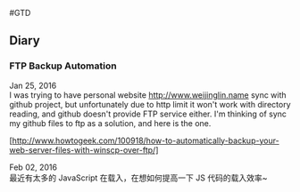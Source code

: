 #GTD 
## Diary 
### FTP Backup Automation
Jan 25, 2016  
I was trying to have personal website http://www.weijinglin.name sync with 
github project, but unfortunately due to http limit it won't work with directory 
reading, and github doesn't provide FTP service either. I'm thinking of sync my 
github files to ftp as a solution, and here is the one.

[http://www.howtogeek.com/100918/how-to-automatically-backup-your-web-server-files-with-winscp-over-ftp/]

Feb 02, 2016  
最近有太多的 JavaScript 在载入，在想如何提高一下 JS 代码的载入效率~

[http://www.howtogeek.com/100918/how-to-automatically-backup-your-web-server-files-with-winscp-over-ftp/]: http://www.howtogeek.com/100918/how-to-automatically-backup-your-web-server-files-with-winscp-over-ftp/
